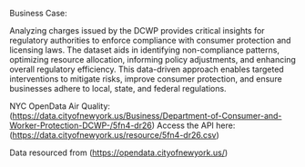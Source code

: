 Business Case:

Analyzing charges issued by the DCWP provides critical insights for regulatory authorities to enforce compliance with consumer protection and licensing laws. The dataset aids in identifying non-compliance patterns, optimizing resource allocation, informing policy adjustments, and enhancing overall regulatory efficiency. This data-driven approach enables targeted interventions to mitigate risks, improve consumer protection, and ensure businesses adhere to local, state, and federal regulations.

NYC OpenData Air Quality: (https://data.cityofnewyork.us/Business/Department-of-Consumer-and-Worker-Protection-DCWP-/5fn4-dr26)
Access the API here: (https://data.cityofnewyork.us/resource/5fn4-dr26.csv)


Data resourced from (https://opendata.cityofnewyork.us/)

